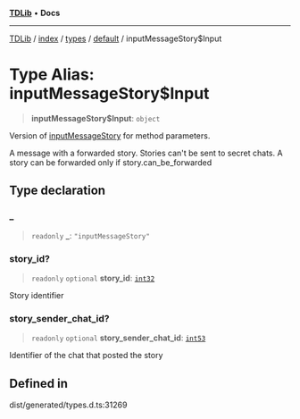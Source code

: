 [**TDLib**](../../../../../../README.md) • **Docs**

***

[TDLib](../../../../../../modules.md) / [index](../../../../../README.md) / [types](../../../README.md) / [default](../README.md) / inputMessageStory$Input

# Type Alias: inputMessageStory$Input

> **inputMessageStory$Input**: `object`

Version of [inputMessageStory](inputMessageStory.md) for method parameters.

A message with a forwarded story. Stories can't be sent to secret chats. A story can be forwarded only if story.can_be_forwarded

## Type declaration

### \_

> `readonly` **\_**: `"inputMessageStory"`

### story\_id?

> `readonly` `optional` **story\_id**: [`int32`](int32.md)

Story identifier

### story\_sender\_chat\_id?

> `readonly` `optional` **story\_sender\_chat\_id**: [`int53`](int53.md)

Identifier of the chat that posted the story

## Defined in

dist/generated/types.d.ts:31269
